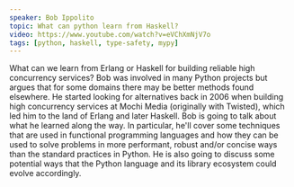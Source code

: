 ```yaml
---
speaker: Bob Ippolito
topic: What can python learn from Haskell?
video: https://www.youtube.com/watch?v=eVChXmNjV7o
tags: [python, haskell, type-safety, mypy]
---
```


What can we learn from Erlang or Haskell for building reliable high concurrency services? Bob was involved in many Python projects but argues that for some domains there may be better methods found elsewhere. He started looking for alternatives back in 2006 when building high concurrency services at Mochi Media (originally with Twisted), which led him to the land of Erlang and later Haskell. Bob is going to talk about what he learned along the way. In particular, he'll cover some techniques that are used in functional programming languages and how they can be used to solve problems in more performant, robust and/or concise ways than the standard practices in Python. He is also going to discuss some potential ways that the Python language and its library ecosystem could evolve accordingly.
